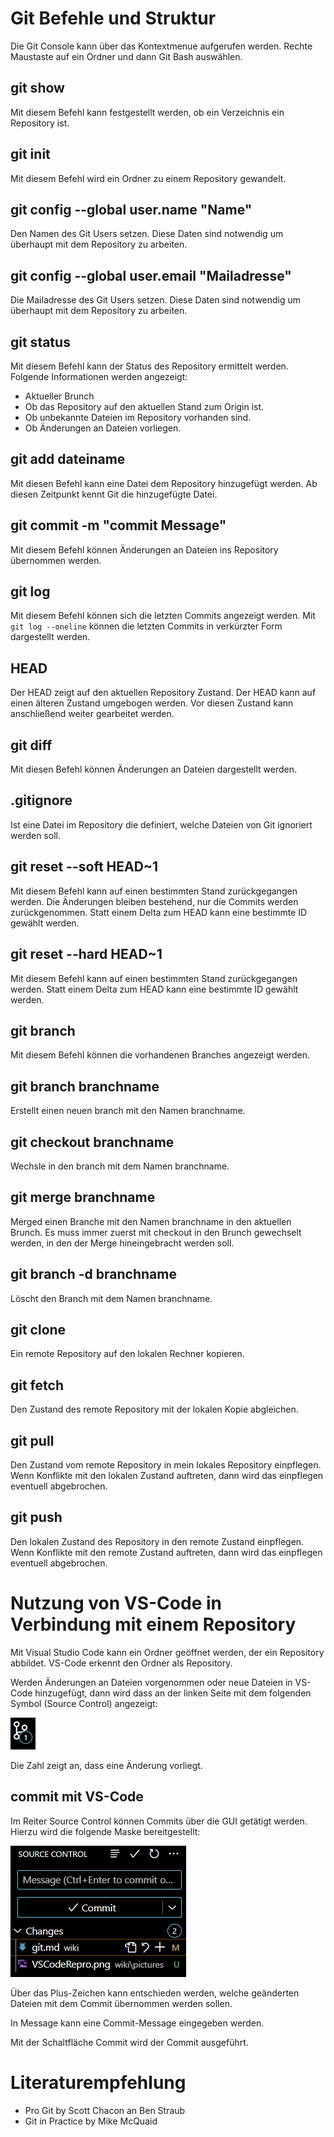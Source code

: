 
# Git Befehle und Struktur
Die Git Console kann über das Kontextmenue aufgerufen werden. Rechte Maustaste auf ein Ordner und dann Git Bash auswählen.

## git show
Mit diesem Befehl kann festgestellt werden, ob ein Verzeichnis ein Repository ist.

## git init
Mit diesem Befehl wird ein Ordner zu einem Repository gewandelt.

## git config --global user.name "Name"
Den Namen des Git Users setzen. Diese Daten sind notwendig um überhaupt mit dem Repository zu arbeiten.

## git config --global user.email "Mailadresse"
Die Mailadresse des Git Users setzen. Diese Daten sind notwendig um überhaupt mit dem Repository zu arbeiten.

## git status
Mit diesem Befehl kann der Status des Repository ermittelt werden.
Folgende Informationen werden angezeigt:
  * Aktueller Brunch
  * Ob das Repository auf den aktuellen Stand zum Origin ist.
  * Ob unbekannte Dateien im Repository vorhanden sind.
  * Ob Änderungen an Dateien vorliegen.

## git add dateiname
Mit diesen Befehl kann eine Datei dem Repository hinzugefügt werden. Ab diesen Zeitpunkt kennt Git die hinzugefügte Datei.

## git commit -m "commit Message"
Mit diesem Befehl können Änderungen an Dateien ins Repository übernommen werden.

## git log
Mit diesem Befehl können sich die letzten Commits angezeigt werden. Mit ```git log --oneline```
können die letzten Commits in verkürzter Form dargestellt werden.

## HEAD
Der HEAD zeigt auf den aktuellen Repository Zustand. Der HEAD kann auf einen älteren Zustand umgebogen werden. Vor diesen Zustand kann anschließend weiter gearbeitet werden. 

## git diff
Mit diesen Befehl können Änderungen an Dateien dargestellt werden.

## .gitignore
Ist eine Datei im Repository die definiert, welche Dateien von Git ignoriert werden soll.

## git reset --soft HEAD~1
Mit diesem Befehl kann auf einen bestimmten Stand zurückgegangen werden. Die Änderungen bleiben bestehend, nur die Commits werden zurückgenommen. Statt einem Delta zum HEAD kann eine bestimmte ID gewählt werden.

## git reset --hard HEAD~1
Mit diesem Befehl kann auf einen bestimmten Stand zurückgegangen werden. Statt einem Delta zum HEAD kann eine bestimmte ID gewählt werden.

## git branch
Mit diesem Befehl können die vorhandenen Branches angezeigt werden.

## git branch branchname
Erstellt einen neuen branch mit den Namen branchname.

## git checkout branchname
Wechsle in den branch mit dem Namen branchname.

## git merge branchname
Merged einen Branche mit den Namen branchname in den aktuellen Brunch. Es muss immer zuerst mit checkout in den Brunch gewechselt werden, in den der Merge hineingebracht werden soll. 

## git branch -d branchname
Löscht den Branch mit dem Namen branchname.

## git clone
Ein remote Repository auf den lokalen Rechner kopieren. 

## git fetch
Den Zustand des remote Repository mit der lokalen Kopie abgleichen.  

## git pull
Den Zustand vom remote Repository in mein lokales Repository einpflegen. Wenn Konflikte mit den lokalen Zustand auftreten, dann wird das einpflegen eventuell abgebrochen. 

## git push
Den lokalen Zustand des Repository in den remote Zustand einpflegen. Wenn Konflikte mit den remote Zustand auftreten, dann wird das einpflegen eventuell abgebrochen.

# Nutzung von VS-Code in Verbindung mit einem Repository
Mit Visual Studio Code kann ein Ordner geöffnet werden, der ein Repository abbildet. VS-Code erkennt den Ordner als Repository.

Werden Änderungen an Dateien vorgenommen oder neue Dateien in VS-Code hinzugefügt, dann wird dass an der linken Seite mit dem folgenden Symbol (Source Control) angezeigt:

![VSCodeRepro](pictures/VSCodeRepro.png)

Die Zahl zeigt an, dass eine Änderung vorliegt.

## commit mit VS-Code
Im Reiter Source Control können Commits über die GUI getätigt werden. Hierzu wird die folgende Maske bereitgestellt: 

![VSCodeCommit](pictures/VSCodeCommit.png)

Über das Plus-Zeichen kann entschieden werden, welche geänderten Dateien mit dem Commit übernommen werden sollen.

In Message kann eine Commit-Message eingegeben werden.

Mit der Schaltfläche Commit wird der Commit ausgeführt.

# Literaturempfehlung

* Pro Git by Scott Chacon an Ben Straub
* Git in Practice by Mike McQuaid